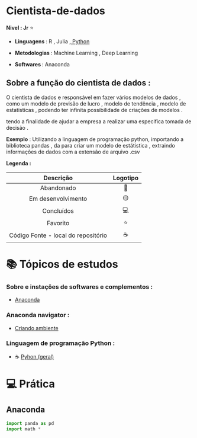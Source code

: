 # Cientista-de-dados

**Nivel : Jr** :star:

* <strong> Linguagens </strong> : R , Julia ,[ Python](https://github.com/LeandroPereira2603/Python)

 * <strong> Metodologias </strong> : Machine Learning , Deep Learning 

 * <strong> Softwares </strong>  : Anaconda 

## Sobre a função do cientista de dados :

<p> O cientista de dados e responsável em fazer vários modelos de dados , como um modelo de previsão de lucro , modelo de tendência , modelo de estatisticas ,  podendo ter infinita possibilidade de criações de modelos .</p>
<p>
tendo a finalidade de ajudar a empresa a realizar uma especifica tomada de decisão . </p>

<p> <b>Exemplo</b> : Utilizando a linguagem de programação python, importando a biblioteca pandas , da para criar um modelo de estátistica , extraindo informações de dados com a extensão de arquivo .csv </p>

<strong> Legenda :</strong>

|Descrição | Logotipo   | 
|:--: |:--:|
| Abandonado | 🔴 | 
| Em desenvolvimento    |  🟡  | 
| Concluídos    |  💻  | 
| Favorito | ⭐ | 
| Código Fonte - local do repositório | ☕| 

# 📚 Tópicos de estudos  


### Sobre e instaçôes de softwares e complementos :
* [Anaconda](https://github.com/LeandroPereira2603/Cientista-de-dados/blob/main/Explica%C3%A7%C3%B4es/Instala%C3%A7%C3%A3o.md)
### Anaconda navigator :
* [ Criando ambiente  ](https://github.com/LeandroPereira2603/Cientista-de-dados/blob/main/Explica%C3%A7%C3%B4es/Anaconda-navigator.md)

### Linguagem de programação Python :
* ☕ [Pyhon (geral) ](https://github.com/LeandroPereira2603/Python)

# 💻 Prática

## Anaconda

```python 
import panda as pd 
import math * 

```



